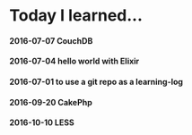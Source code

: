 Today I learned...
======
#### 2016-07-07 CouchDB
#### 2016-07-04 hello world with Elixir
#### 2016-07-01 to use a git repo as a learning-log
#### 2016-09-20 CakePhp
#### 2016-10-10 LESS
